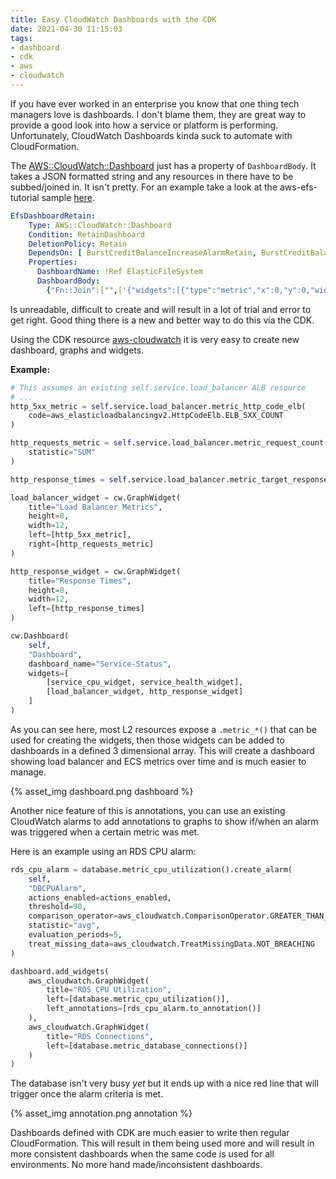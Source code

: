 ```yaml
---
title: Easy CloudWatch Dashboards with the CDK
date: 2021-04-30 11:15:03
tags:
- dashboard
- cdk
- aws
- cloudwatch
---
```


If you have ever worked in an enterprise you know that one thing tech managers love is dashboards. I don't blame them, they are great way to provide a good look into how a service or platform is performing. Unfortunately, CloudWatch Dashboards kinda suck to automate with CloudFormation.

The [AWS::CloudWatch::Dashboard](https://docs.aws.amazon.com/AWSCloudFormation/latest/UserGuide/aws-resource-cloudwatch-dashboard.html) just has a property of `DashboardBody`. It takes a JSON formatted string and any resources in there have to be subbed/joined in. It isn't pretty. For an example take a look at the aws-efs-tutorial sample [here](https://github.com/aws-samples/amazon-efs-tutorial/blob/master/create-file-system/templates/efs-dashboard-with-size-monitor-and-burst-credit-balance-alarms.yml#L199-L216).

```yaml
EfsDashboardRetain:
    Type: AWS::CloudWatch::Dashboard
    Condition: RetainDashboard
    DeletionPolicy: Retain
    DependsOn: [ BurstCreditBalanceIncreaseAlarmRetain, BurstCreditBalanceDecreaseAlarmRetain, CriticalAlarmRetain, WarningAlarmRetain ]
    Properties:
      DashboardName: !Ref ElasticFileSystem
      DashboardBody:
        {"Fn::Join":["",['{"widgets":[{"type":"metric","x":0,"y":0,"width":6,"height":6,"properties":{"view":"timeSeries","stacked":false,"metrics":[["AWS/EFS","TotalIOBytes","FileSystemId","',!Ref 'ElasticFileSystem','",{"stat":"Sum","period":60}]],"region":"',!Ref 'AWS::Region','","title":"Throughput"}},{"type":"metric","x":18,"y":0,"width":6,"height":3,"properties":{"view":"singleValue","stacked":false,"metrics":[["AWS/EFS","PermittedThroughput","FileSystemId","',!Ref 'ElasticFileSystem','",{"stat":"Maximum"}]],"region":"',!Ref 'AWS::Region','","period": 60}},{"type":"metric","x":6,"y":0,"width":6,"height":6,"properties":{"view":"timeSeries","stacked":false,"metrics":[["AWS/EFS","TotalIOBytes","FileSystemId","',!Ref 'ElasticFileSystem','",{"stat":"SampleCount","period":60}]],"region":"',!Ref 'AWS::Region','","title":"IOPS"}},{"type":"metric","x":12,"y":0,"width":6,"height":6,"properties":{"view":"timeSeries","stacked":false,"metrics":[["AWS/EFS","BurstCreditBalance","FileSystemId","',!Ref 'ElasticFileSystem','",{"stat":"Maximum","period":60}]],"region":"',!Ref 'AWS::Region','"}},{"type":"metric","x":18,"y":3,"width":6,"height":3,"properties":{"view":"singleValue","metrics":[[ "Custom/EFS", "SizeInBytes", "FileSystemId","',!Ref 'ElasticFileSystem','"]],"region":"',!Ref 'AWS::Region','"}},{"type":"metric","x":0,"y":6,"width":6,"height":6,"properties":{"title":"Burst credit balance increase threshold","annotations":{"alarms":["',!GetAtt BurstCreditBalanceIncreaseAlarmRetain.Arn,'"]},"view":"timeSeries","stacked":false}},{"type":"metric","x":6,"y":6,"width":6,"height":6,"properties":{"title":"Burst credit balance decrease threshold","annotations":{"alarms":["',!GetAtt BurstCreditBalanceDecreaseAlarmRetain.Arn,'"]},"view":"timeSeries","stacked":false}},{"type":"metric","x":12,"y":6,"width":6,"height":6,"properties":{"title":"Burst credit balance - Critical","annotations":{"alarms":["',!GetAtt CriticalAlarmRetain.Arn,'"]},"view":"timeSeries","stacked":false}},{"type":"metric","x":18,"y":6,"width":6,"height":6,"properties":{"title":"Burst credit balance - Warning","annotations":{"alarms":["',!GetAtt WarningAlarmRetain.Arn,'"]},"view":"timeSeries","stacked":false}}]}']]}
```

Is unreadable, difficult to create and will result in a lot of trial and error to get right. Good thing there is a new and better way to do this via the CDK.

Using the CDK resource [aws-cloudwatch](https://docs.aws.amazon.com/cdk/api/latest/docs/aws-cloudwatch-readme.html) it is very easy to create new dashboard, graphs and widgets.

**Example:**

```python
# This assumes an existing self.service.load_balancer ALB resource
# ...
http_5xx_metric = self.service.load_balancer.metric_http_code_elb(
    code=aws_elasticloadbalancingv2.HttpCodeElb.ELB_5XX_COUNT
)

http_requests_metric = self.service.load_balancer.metric_request_count(
    statistic="SUM"
)

http_response_times = self.service.load_balancer.metric_target_response_time()

load_balancer_widget = cw.GraphWidget(
    title="Load Balancer Metrics",
    height=8,
    width=12,
    left=[http_5xx_metric],
    right=[http_requests_metric]
)

http_response_widget = cw.GraphWidget(
    title="Response Times",
    height=8,
    width=12,
    left=[http_response_times]
)

cw.Dashboard(
    self,
    "Dashboard",
    dashboard_name="Service-Status",
    widgets=[
        [service_cpu_widget, service_health_widget],
        [load_balancer_widget, http_response_widget]
    ]
)
```

As you can see here, most L2 resources expose a `.metric_*()` that can be used for creating the widgets, then those widgets can be added to dashboards in a defined 3 dimensional array. This will create a dashboard showing load balancer and ECS metrics over time and is much easier to manage.

{% asset_img dashboard.png dashboard %}

Another nice feature of this is annotations, you can use an existing CloudWatch alarms to add annotations to graphs to show if/when an alarm was triggered when a certain metric was met.

Here is an example using an RDS CPU alarm:

```python
rds_cpu_alarm = database.metric_cpu_utilization().create_alarm(
    self,
    "DBCPUAlarm",
    actions_enabled=actions_enabled,
    threshold=90,
    comparison_operator=aws_cloudwatch.ComparisonOperator.GREATER_THAN_OR_EQUAL_TO_THRESHOLD,
    statistic="avg",
    evaluation_periods=5,
    treat_missing_data=aws_cloudwatch.TreatMissingData.NOT_BREACHING
)

dashboard.add_widgets(
    aws_cloudwatch.GraphWidget(
        title="RDS CPU Utilization",
        left=[database.metric_cpu_utilization()],
        left_annotations=[rds_cpu_alarm.to_annotation()]
    ),
    aws_cloudwatch.GraphWidget(
        title="RDS Connections",
        left=[database.metric_database_connections()]
    )
)
```

The database isn't very busy _yet_ but it ends up with a nice red line that will trigger once the alarm criteria is met.

{% asset_img annotation.png annotation %}

Dashboards defined with CDK are much easier to write then regular CloudFormation. This will result in them being used more and will result in more consistent dashboards when the same code is used for all environments. No more hand made/inconsistent dashboards.
